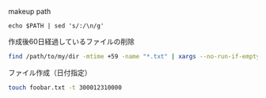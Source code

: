 


makeup path

```
echo $PATH | sed 's/:/\n/g'
```

作成後60日経過しているファイルの削除

```sh
find /path/to/my/dir -mtime +59 -name "*.txt" | xargs --no-run-if-empty rm
```

ファイル作成（日付指定）

```sh
touch foobar.txt -t 300012310000
```


